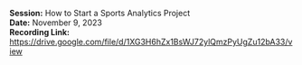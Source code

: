 **Session:** How to Start a Sports Analytics Project <br>
**Date:** November 9, 2023 <br>
**Recording Link:** https://drive.google.com/file/d/1XG3H6hZx1BsWJ72ylQmzPyUgZu12bA33/view
